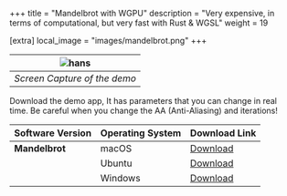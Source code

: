 +++
title = "Mandelbrot with WGPU"
description = "Very expensive, in terms of computational, but very fast with Rust & WGSL"
weight = 19

[extra]
local_image = "images/mandelbrot.png"
+++

<div align="center">

| ![hans](/images/wgpu.png)|
|:-:|
| *Screen Capture of the demo*|

</div>


 Download the demo app, It has parameters that you can change in real time. Be careful when you change the AA (Anti-Aliasing) and iterations! 

 Software Version | Operating System | Download Link                                                                                     |
|------------------|------------------|----------------------------------------------------------------------------------------------------|
| **Mandelbrot**        | macOS            | [Download](https://github.com/altunenes/rusty_art/releases/download/v1.0.4/expmandelbrotgpu-macos-latest.zip) |
|                  | Ubuntu           | [Download](https://github.com/altunenes/rusty_art/releases/download/v1.0.4/expmandelbrotgpu-ubuntu-latest.zip)|
|                  | Windows          | [Download](https://github.com/altunenes/rusty_art/releases/download/v1.0.4/expmandelbrotgpu-windows-latest.zip)|

